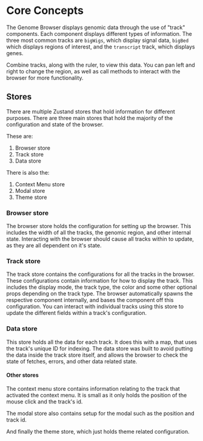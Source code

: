 # Core Concepts

The Genome Browser displays genomic data through the use of "track" components. Each component displays different types of information. The three most common tracks are `bigWigs`, which display signal data, `bigBed` which displays regions of interest, and the `transcript` track, which displays genes.

Combine tracks, along with the ruler, to view this data. You can pan left and right to change the region, as well as call methods to interact with the browser for more functionality.

## Stores

There are multiple Zustand stores that hold information for different purposes. There are three main stores that hold the majority of the configuration and state of the browser.

These are:

1. Browser store
2. Track store
3. Data store

There is also the:

1. Context Menu store
2. Modal store
3. Theme store

### Browser store

The browser store holds the configuration for setting up the browser. This includes the width of all the tracks, the genomic region, and other internal state. Interacting with the browser should cause all tracks within to update, as they are all dependent on it's state.

### Track store

The track store contains the configurations for all the tracks in the browser. These configurations contain information for how to display the track. This includes the display mode, the track type, the color and some other optional props depending on the track type. The browser automatically spawns the respective component internally, and bases the component off this configuration. You can interact with individual tracks using this store to update the different fields within a track's configuration.

### Data store

This store holds all the data for each track. It does this with a map, that uses the track's unique ID for indexing. The data store was built to avoid putting the data inside the track store itself, and allows the browser to check the state of fetches, errors, and other data related state.

#### Other stores

The context menu store contains information relating to the track that activated the context menu. It is small as it only holds the position of the mouse click and the track's id.

The modal store also contains setup for the modal such as the position and track id.

And finally the theme store, which just holds theme related configuration.
